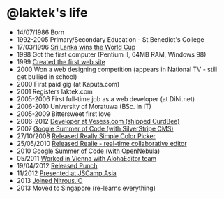 @laktek's life
===============

- 14/07/1986 Born
- 1992-2005 Primary/Secondary Education - St.Benedict's College
- 17/03/1996 [Sri Lanka wins the World Cup](http://www.laktek.com/2012/10/07/how-i-remember-1996-world-cup)
- 1998 Got the first computer (Pentium II, 64MB RAM, Windows 98)
- 1999 [Created the first web site](http://laktek.itgo.com/portfolio.htm)
- 2000 Won a web designing competition (appears in National TV - still get bullied in school)
- 2000 First paid gig (at Kaputa.com)
- 2001 Registers laktek.com
- 2005-2006 First full-time job as a web developer (at DiNi.net)
- 2006-2010 University of Moratuwa (BSc. in IT)
- 2005-2009 Bittersweet first love
- 2006-2012 [Developer at Vesess.com (shipped CurdBee)](http://www.laktek.com/2012/12/24/end-of-a-chapter)
- 2007 [Google Summer of Code (with SilverStripe CMS)](http://www.laktek.com/2007/04/12/accepted-to-google-summer-of-code/)
- 27/10/2008 [Released Really Simple Color Picker](http://www.laktek.com/2008/10/27/really-simple-color-picker-in-jquery/)
- 25/05/2010 [Released Realie - real-time collaborative editor](http://www.laktek.com/2010/05/25/real-time-collaborative-editing-with-websockets-node-js-redis)
- 2010 [Google Summer of Code (with OpenNebula)](http://www.laktek.com/2010/05/01/im-with-opennebula-this-summer)
- 05/2011 [Worked in Vienna with AlohaEditor team](http://www.laktek.com/2011/06/08/a-month-in-vienna/)
- 19/04/2012 [Released Punch](http://www.laktek.com/2012/04/19/punch-a-fun-and-easy-way-to-build-modern-websites)
- 11/2012 [Presented at JSCamp.Asia](http://www.laktek.com/2012/12/04/jscamp-asia/)
- 2013 [Joined Nitrous.IO](http://www.laktek.com/2013/04/12/my-first-three-months-with-actionio)
- 2013 Moved to Singapore (re-learns everything)
